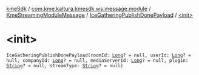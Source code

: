 [kmeSdk](../../../index.md) / [com.kme.kaltura.kmesdk.ws.message.module](../../index.md) / [KmeStreamingModuleMessage](../index.md) / [IceGatheringPublishDonePayload](index.md) / [&lt;init&gt;](./-init-.md)

# &lt;init&gt;

`IceGatheringPublishDonePayload(roomId: `[`Long`](https://kotlinlang.org/api/latest/jvm/stdlib/kotlin/-long/index.html)`? = null, userId: `[`Long`](https://kotlinlang.org/api/latest/jvm/stdlib/kotlin/-long/index.html)`? = null, companyId: `[`Long`](https://kotlinlang.org/api/latest/jvm/stdlib/kotlin/-long/index.html)`? = null, mediaServerId: `[`Long`](https://kotlinlang.org/api/latest/jvm/stdlib/kotlin/-long/index.html)`? = null, plugin: `[`String`](https://kotlinlang.org/api/latest/jvm/stdlib/kotlin/-string/index.html)`? = null, streamType: `[`String`](https://kotlinlang.org/api/latest/jvm/stdlib/kotlin/-string/index.html)`? = null)`